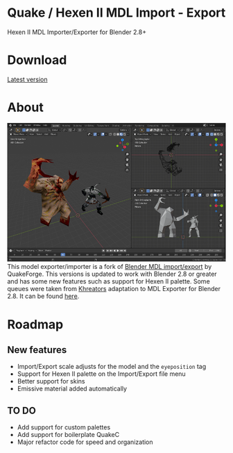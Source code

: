 # Quake / Hexen II MDL Import - Export
Hexen II MDL Importer/Exporter for Blender 2.8+

# Download
[Latest version](https://github.com/victorfeitosa/quake-hexen2-mdl-export-import/archive/adapting-to-blender-2-8.zip)

# About
![Importer in action](screenshot.png)
This model exporter/importer is a fork of [Blender MDL import/export](https://en.blender.org/index.php/Extensions:2.6/Py/Scripts/Import-Export/Quake_mdl) by QuakeForge.
This versions is updated to work with Blender 2.8 or greater and has some new features such as support for Hexen II palette.
Some queues were taken from [Khreators](https://twitter.com/khreathor) adaptation to MDL Exporter for Blender 2.8. It can be found [here](https://bitbucket.org/khreathor/mdl-for-blender/wiki/Home).

# Roadmap
## New features
- Import/Export scale adjusts for the model and the `eyeposition` tag
- Support for Hexen II palette on the Import/Export file menu
- Better support for skins
- Emissive material added automatically

## TO DO
- Add support for custom palettes
- Add support for boilerplate QuakeC
- Major refactor code for speed and organization